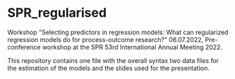 # SPR_regularised
Workshop "Selecting predictors in regression models: What can regularized regression models do for process-outcome research?" 06.07.2022, Pre-conference workshop at the SPR 53rd International Annual Meeting 2022.

This repository contains
one file with the overall syntax
two data files for the estimation of the models
and the slides used for the presentation.
